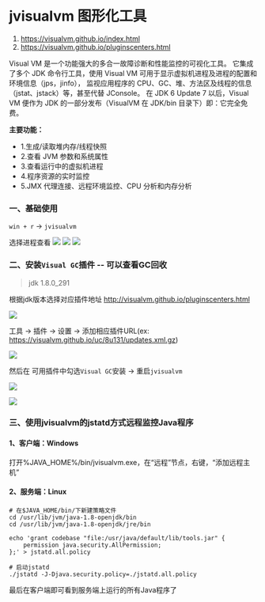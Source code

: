 # jvisualvm 图形化工具

1. https://visualvm.github.io/index.html
2. https://visualvm.github.io/pluginscenters.html

Visual VM 是一个功能强大的多合一故障诊断和性能监控的可视化工具。
它集成了多个 JDK 命令行工具，使用 Visual VM 可用于显示虚拟机进程及进程的配置和环境信息（jps，jinfo），
监视应用程序的 CPU、GC、堆、方法区及线程的信息（jstat、jstack）等，甚至代替 JConsole。
在 JDK 6 Update 7 以后，Visual VM 便作为 JDK 的一部分发布（VisualVM 在 JDK/bin 目录下）即：它完全免费。

**主要功能：**

- 1.生成/读取堆内存/线程快照
- 2.查看 JVM 参数和系统属性
- 3.查看运行中的虚拟机进程
- 4.程序资源的实时监控
- 5.JMX 代理连接、远程环境监控、CPU 分析和内存分析

### 一、基础使用

`win + r` -> `jvisualvm`

选择进程查看
![](images/02-jvisualvm-1689753357270.png)
![](images/02-jvisualvm-1689753401251.png)
![](images/02-jvisualvm-1689753415011.png)

### 二、安装`Visual GC`插件 -- 可以查看GC回收

> jdk 1.8.0_291

根据jdk版本选择对应插件地址 http://visualvm.github.io/pluginscenters.html

![](images/02-jvisualvm_plugin_url_choose.png)

工具 -> 插件 -> 设置 -> 添加相应插件URL(ex: https://visualvm.github.io/uc/8u131/updates.xml.gz)

![](images/02-jvisualvm_set_plugin_url.png)

然后在 可用插件中勾选`Visual GC`安装 -> 重启`jvisualvm`

![](images/02-jvisualvm_visual_gc_install.png)

![](images/02-jvisualvm_visual_gc.png)

### 三、使用jvisualvm的jstatd方式远程监控Java程序

#### 1、客户端：Windows

打开%JAVA_HOME%/bin/jvisualvm.exe，在“远程”节点，右键，“添加远程主机”

#### 2、服务端：Linux

```shell
# 在$JAVA_HOME/bin/下新建策略文件
cd /usr/lib/jvm/java-1.8-openjdk/bin
cd /usr/lib/jvm/java-1.8-openjdk/jre/bin

echo 'grant codebase "file:/usr/java/default/lib/tools.jar" {   
    permission java.security.AllPermission;   
};' > jstatd.all.policy

# 启动jstatd
./jstatd -J-Djava.security.policy=./jstatd.all.policy
```

最后在客户端即可看到服务端上运行的所有Java程序了
